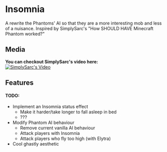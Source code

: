 # Insomnia
A rewrite the Phantoms' AI so that they are a more interesting mob and less of a nuisance. Inspired by SimplySarc's "How SHOULD HAVE Minecraft Phantom worked?"

## Media
**You can checkout SimplySarc's video here:**
<br>
[![SimplySarc's Video](https://img.youtube.com/vi/30BmmdCnc3A/0.jpg)](https://www.youtube.com/watch?v=30BmmdCnc3A)

## Features
#### TODO:
* Implement an Insomnia status effect
  * Make it harder/take longer to fall asleep in bed
  * ???
* Modify Phantom AI behaviour 
  * Remove current vanilla AI behaviour 
  * Attack players with Insomnia 
  * Attack players who fly too high (with Elytra)
* Cool ghastly aesthetic 
